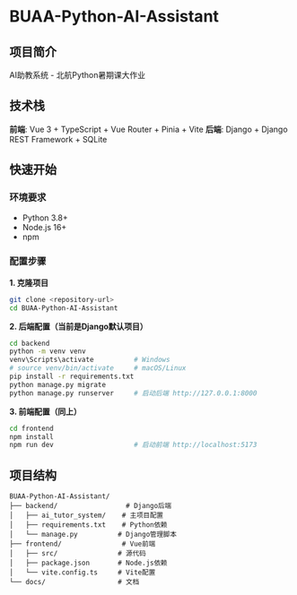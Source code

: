 # BUAA-Python-AI-Assistant

## 项目简介
AI助教系统 - 北航Python暑期课大作业

## 技术栈
**前端**: Vue 3 + TypeScript + Vue Router + Pinia + Vite
**后端**: Django + Django REST Framework + SQLite

## 快速开始

### 环境要求
- Python 3.8+
- Node.js 16+
- npm

### 配置步骤

**1. 克隆项目**
```bash
git clone <repository-url>
cd BUAA-Python-AI-Assistant
```

**2. 后端配置（当前是Django默认项目）**
```bash
cd backend
python -m venv venv
venv\Scripts\activate          # Windows
# source venv/bin/activate     # macOS/Linux
pip install -r requirements.txt
python manage.py migrate
python manage.py runserver     # 启动后端 http://127.0.0.1:8000
```

**3. 前端配置（同上）**
```bash
cd frontend
npm install
npm run dev                    # 启动前端 http://localhost:5173
```

## 项目结构
```
BUAA-Python-AI-Assistant/
├── backend/                 # Django后端
│   ├── ai_tutor_system/    # 主项目配置
│   ├── requirements.txt    # Python依赖
│   └── manage.py          # Django管理脚本
├── frontend/               # Vue前端
│   ├── src/               # 源代码
│   ├── package.json       # Node.js依赖
│   └── vite.config.ts     # Vite配置
└── docs/                  # 文档
```